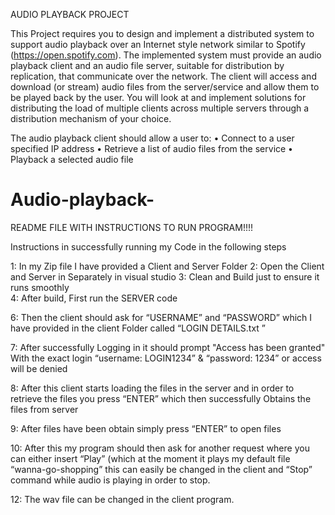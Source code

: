 AUDIO PLAYBACK PROJECT

This Project requires you to design and implement a distributed system to support audio playback over an Internet style network similar to Spotify (https://open.spotify.com). The implemented system must provide an audio playback client and an audio file server, suitable for distribution by replication, that communicate over the network. The client will access and download (or stream) audio files from the server/service and allow them to be played back by the user. You will look at and implement solutions for distributing the load of multiple clients across multiple servers through a distribution mechanism of your choice.

The audio playback client should allow a user to:
•	Connect to a user specified IP address 
•	Retrieve a list of audio files from the service
•	Playback a selected audio file






# Audio-playback-
README FILE WITH INSTRUCTIONS TO RUN PROGRAM!!!!

Instructions in successfully running my Code in the following steps 
 
1: In my Zip file I have provided a Client and Server Folder 
2: Open the Client and Server in Separately in visual studio 
3: Clean and Build just to ensure it runs smoothly  
4: After build, First run the SERVER code 
 
6: Then the client should ask for “USERNAME” and “PASSWORD” which I have provided in the client Folder called “LOGIN DETAILS.txt ”  
  
7: After successfully Logging in it should prompt "Access has been granted"  
With the exact login “username: LOGIN1234” & “password: 1234” or access will be denied 
  
 
8: After this client starts loading the files in the server and in order to retrieve the files you press 
“ENTER” which then successfully Obtains the files from server   
  
9: After files have been obtain simply press “ENTER” to open files
 
  
 
10: After this my program should then ask for another request where you can either insert “Play” (which at the moment it plays my default file “wanna-go-shopping” this can easily be changed in the client and “Stop” command while audio is playing in order to stop.  
 
  
 
   
12: The wav file can be changed in the client program.
